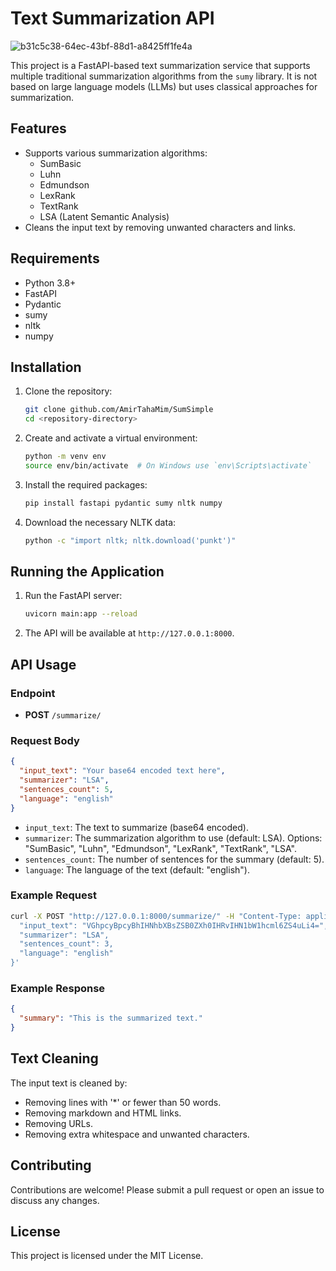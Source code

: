# Text Summarization API

![b31c5c38-64ec-43bf-88d1-a8425ff1fe4a](https://github.com/user-attachments/assets/09f5321b-f67e-4752-b2f5-1c64bde332b9)

This project is a FastAPI-based text summarization service that supports multiple traditional summarization algorithms from the `sumy` library. It is not based on large language models (LLMs) but uses classical approaches for summarization.

## Features

- Supports various summarization algorithms:
  - SumBasic
  - Luhn
  - Edmundson
  - LexRank
  - TextRank
  - LSA (Latent Semantic Analysis)
- Cleans the input text by removing unwanted characters and links.

## Requirements

- Python 3.8+
- FastAPI
- Pydantic
- sumy
- nltk
- numpy

## Installation

1. Clone the repository:
    ```sh
    git clone github.com/AmirTahaMim/SumSimple
    cd <repository-directory>
    ```

2. Create and activate a virtual environment:
    ```sh
    python -m venv env
    source env/bin/activate  # On Windows use `env\Scripts\activate`
    ```

3. Install the required packages:
    ```sh
    pip install fastapi pydantic sumy nltk numpy
    ```

4. Download the necessary NLTK data:
    ```sh
    python -c "import nltk; nltk.download('punkt')"
    ```

## Running the Application

1. Run the FastAPI server:
    ```sh
    uvicorn main:app --reload
    ```

2. The API will be available at `http://127.0.0.1:8000`.

## API Usage

### Endpoint

- **POST** `/summarize/`

### Request Body

```json
{
  "input_text": "Your base64 encoded text here",
  "summarizer": "LSA",
  "sentences_count": 5,
  "language": "english"
}
```

- `input_text`: The text to summarize (base64 encoded).
- `summarizer`: The summarization algorithm to use (default: LSA). Options: "SumBasic", "Luhn", "Edmundson", "LexRank", "TextRank", "LSA".
- `sentences_count`: The number of sentences for the summary (default: 5).
- `language`: The language of the text (default: "english").

### Example Request

```sh
curl -X POST "http://127.0.0.1:8000/summarize/" -H "Content-Type: application/json" -d '{
  "input_text": "VGhpcyBpcyBhIHNhbXBsZSB0ZXh0IHRvIHN1bW1hcml6ZS4uLi4=",  # Base64 encoded text
  "summarizer": "LSA",
  "sentences_count": 3,
  "language": "english"
}'
```

### Example Response

```json
{
  "summary": "This is the summarized text."
}
```

## Text Cleaning

The input text is cleaned by:
- Removing lines with '*' or fewer than 50 words.
- Removing markdown and HTML links.
- Removing URLs.
- Removing extra whitespace and unwanted characters.

## Contributing

Contributions are welcome! Please submit a pull request or open an issue to discuss any changes.

## License

This project is licensed under the MIT License.
```
